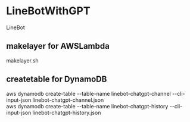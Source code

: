 # LineBotWithGPT
LineBot

## makelayer for AWSLambda
makelayer.sh

## createtable for DynamoDB
aws dynamodb create-table --table-name linebot-chatgpt-channel --cli-input-json linebot-chatgpt-channel.json  
aws dynamodb create-table --table-name linebot-chatgpt-history --cli-input-json linebot-chatgpt-history.json  

